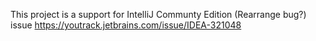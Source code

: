 This project is a support for IntelliJ Communty Edition (Rearrange bug?) issue
https://youtrack.jetbrains.com/issue/IDEA-321048